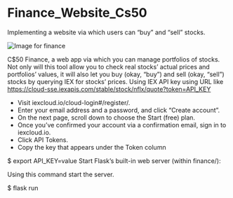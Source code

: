 # Finance_Website_Cs50
Implementing a website via which users can “buy” and “sell” stocks.

![Image for finance](https://cs50.harvard.edu/x/2020/tracks/web/finance/finance.png)

C$50 Finance, a web app via which you can manage portfolios of stocks. Not only will this tool allow you to check real stocks’ actual prices and portfolios’ values, it will also let you buy (okay, “buy”) and sell (okay, “sell”) stocks by querying IEX for stocks’ prices.
Using IEX API key using URL like https://cloud-sse.iexapis.com/stable/stock/nflx/quote?token=API_KEY

- Visit iexcloud.io/cloud-login#/register/.
- Enter your email address and a password, and click “Create account”.
- On the next page, scroll down to choose the Start (free) plan.
- Once you’ve confirmed your account via a confirmation email, sign in to iexcloud.io.
- Click API Tokens.
- Copy the key that appears under the Token column

$ export API_KEY=value
Start Flask’s built-in web server (within finance/):

Using this command start the server.

$ flask run
